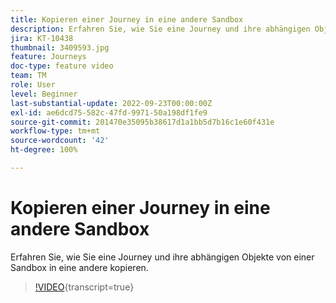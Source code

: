 ```yaml
---
title: Kopieren einer Journey in eine andere Sandbox
description: Erfahren Sie, wie Sie eine Journey und ihre abhängigen Objekte von einer Sandbox in eine andere kopieren.
jira: KT-10438
thumbnail: 3409593.jpg
feature: Journeys
doc-type: feature video
team: TM
role: User
level: Beginner
last-substantial-update: 2022-09-23T00:00:00Z
exl-id: ae6dcd75-582c-47fd-9971-50a198df1fe9
source-git-commit: 201470e35095b38617d1a1bb5d7b16c1e60f431e
workflow-type: tm+mt
source-wordcount: '42'
ht-degree: 100%

---
```


# Kopieren einer Journey in eine andere Sandbox

Erfahren Sie, wie Sie eine Journey und ihre abhängigen Objekte von einer Sandbox in eine andere kopieren.

>[!VIDEO](https://video.tv.adobe.com/v/3409593?quality=12&learn=on){transcript=true}
